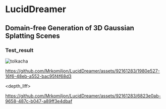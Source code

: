 # LucidDreamer 
## Domain-free Generation of 3D Gaussian Splatting Scenes

### Test_result
![tolkacha](https://github.com/Mrkomiljon/LucidDreamer/assets/92161283/ef4d4237-59bb-4bb0-8cbe-c6c0ebec27c9)

<llff> 
    
https://github.com/Mrkomiljon/LucidDreamer/assets/92161283/1980e527-16f6-48eb-a552-bac95f4f68d3

<depth_llff> 
    
https://github.com/Mrkomiljon/LucidDreamer/assets/92161283/6823e0ab-9658-487c-b047-a89ff3e4dbaf

